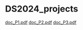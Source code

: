 # DS2024_projects
[doc_P1.pdf](https://github.com/user-attachments/files/21437984/_.pdf)
[doc_P2.pdf](https://github.com/user-attachments/files/21437993/_.pdf)
[doc_P3.pdf](https://github.com/user-attachments/files/21437995/_.pdf)
